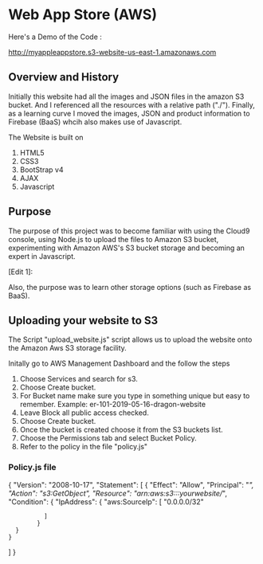 # Web App Store (AWS)

Here's a Demo of the Code : 

http://myappleappstore.s3-website-us-east-1.amazonaws.com

## Overview and History

Initially this website had all the images and JSON files in the amazon S3 bucket. And I referenced all the resources with a relative path ("./"). Finally, as a learning curve I moved the images, JSON and product information to Firebase (BaaS) whcih also makes use of Javascript.

The Website is built on 
 1. HTML5
 2. CSS3
 3. BootStrap v4
 4. AJAX
 5. Javascript

## Purpose

The purpose of this project was to become familiar with using the Cloud9 console, using Node.js to upload the files to Amazon S3 bucket, experimenting with Amazon AWS's S3 bucket storage and becoming an expert in Javascript.

[Edit 1]:

Also, the purpose was to learn other storage options (such as Firebase as BaaS).

## Uploading your website to S3

The Script "upload_website.js" script allows us to upload the website onto the Amazon Aws S3 storage facility.


Initally go to AWS Management Dashboard and the follow the steps
1. Choose Services and search for s3.
2. Choose Create bucket.
3. For Bucket name make sure you type in something unique but easy to remember. Example: er-101-2019-05-16-dragon-website
4. Leave Block all public access checked.
5. Choose Create bucket.
6. Once the bucket is created choose it from the S3 buckets list. 
7. Choose the Permissions tab and select Bucket Policy.
8. Refer to the policy in the file "policy.js"

### Policy.js file
{
   "Version": "2008-10-17",
   "Statement": [
       {
           "Effect": "Allow",
           "Principal": "*",
           "Action": "s3:GetObject",
           "Resource": "arn:aws:s3:::yourwebsite/*",
           "Condition": {
               "IpAddress": {
                   "aws:SourceIp": [
                   "0.0.0.0/32"

              ] 
            }
      } 
    }
  ] 
}